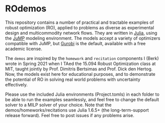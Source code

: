 # ROdemos

This repository contains a number of practical and tractable examples of robust optimization (RO), applied to problems as diverse as experimental design and multicommodity network flows. They are written in [Julia](https://julialang.org/), using the [JuMP](https://github.com/jump-dev/JuMP.jl) modeling environment. The models accept a variety of optimizers compatible with JuMP, but [Gurobi](https://www.gurobi.com/) is the default, available with a free academic license. 

The ```demos``` are inspired by the ```homework``` and ```recitation``` components I (Berk) wrote in Spring 2021 when I TAed the 15.094 Robust Optimization class at MIT, taught jointly by Prof. Dimitris Bertsimas and Prof. Dick den Hertog. Now, the models exist here for educational purposes, and to demonstrate the potential of RO in solving real world problems with uncertainty effectively.

Please use the included Julia environments (Project.tomls) in each folder to be able to run the examples seamlessly, and feel free to change the default solver to a MILP solver of your choice. Note that the demos/homeworks/recitations use Julia 1.6.5+ (the long-term-support release forward). Feel free to post issues if any problems arise. 
